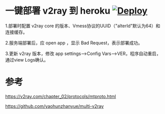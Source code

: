 # 一键部署 v2ray 到 heroku [![Deploy](https://www.herokucdn.com/deploy/button.png)](https://heroku.com/deploy)

1.部署时配置 v2ray core 的版本、Vmess协议的UUID（"alterId"默认为64）和连接缓存。

2.服务端部署后，应 open app ，显示 Bad Request，表示部署成功。

3.更新 v2ray 版本，修改 app settings-->Config Vars-->VER，程序自动重启，通过view Logs确认。


# 参考 
https://v2ray.com/chapter_02/protocols/mtproto.html

https://github.com/yaohunzhanyue/multi-v2ray
